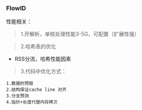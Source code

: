 ### FlowID
性能相关：
>1.开解析，单核处理性能3-5G，可配置（扩展性强）

>2.哈希表的优化
- RSS分流，哈希性能因素

>3.代码中优化方式：
```
1.数据的预取
2.结构保证cache line 对齐
3.分支预测
4.指针+长度代替内存拷贝
```






